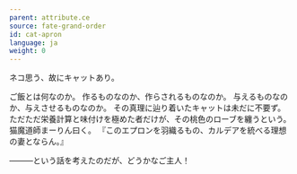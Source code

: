 ```yaml
---
parent: attribute.ce
source: fate-grand-order
id: cat-apron
language: ja
weight: 0
---
```


ネコ思う、故にキャットあり。

ご飯とは何なのか。
作るものなのか、作らされるものなのか。
与えるものなのか、与えさせるものなのか。
その真理に辿り着いたキャットは未だに不要ず。
ただただ栄養計算と味付けを極めた者だけが、その桃色のローブを纏うという。
猫魔道師まーりん曰く。
『このエプロンを羽織るもの、カルデアを統べる理想の妻とならん。』

―――という話を考えたのだが、どうかなご主人！
